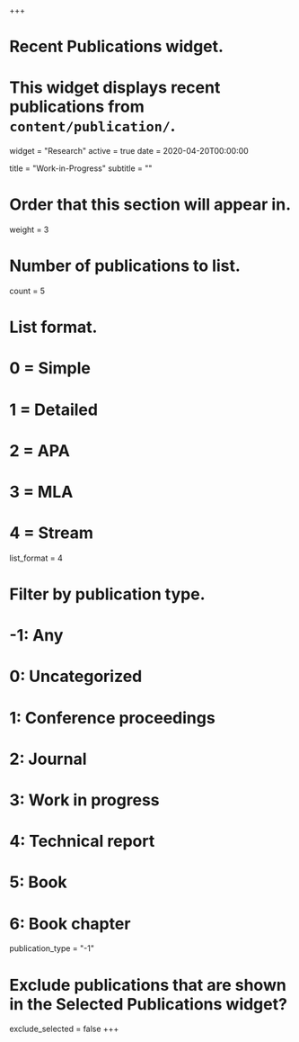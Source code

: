 +++
# Recent Publications widget.
# This widget displays recent publications from `content/publication/`.
widget = "Research"
active = true
date = 2020-04-20T00:00:00

title = "Work-in-Progress"
subtitle = ""

# Order that this section will appear in.
weight = 3

# Number of publications to list.
count = 5

# List format.
#   0 = Simple
#   1 = Detailed
#   2 = APA
#   3 = MLA
#   4 = Stream
list_format = 4

# Filter by publication type.
# -1: Any
#  0: Uncategorized
#  1: Conference proceedings
#  2: Journal
#  3: Work in progress
#  4: Technical report
#  5: Book
#  6: Book chapter
publication_type = "-1"

# Exclude publications that are shown in the Selected Publications widget?
exclude_selected = false
+++

